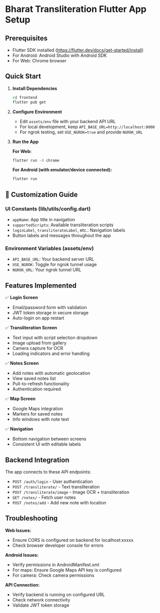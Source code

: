 # Bharat Transliteration Flutter App Setup

## Prerequisites
- Flutter SDK installed (https://flutter.dev/docs/get-started/install)
- For Android: Android Studio with Android SDK
- For Web: Chrome browser

## Quick Start

1. **Install Dependencies**
   ```bash
   cd frontend
   flutter pub get
   ```

2. **Configure Environment**
   - Edit `assets/env` file with your backend API URL
   - For local development, keep `API_BASE_URL=http://localhost:8000`
   - For ngrok testing, set `USE_NGROK=true` and provide `NGROK_URL`

3. **Run the App**

   **For Web:**
   ```bash
   flutter run -d chrome
   ```

   **For Android (with emulator/device connected):**
   ```bash
   flutter run
   ```

## 🔧 Customization Guide

### UI Constants (lib/utils/config.dart)
- `appName`: App title in navigation
- `supportedScripts`: Available transliteration scripts
- `loginLabel`, `transliterateLabel`, etc.: Navigation labels
- Button labels and messages throughout the app

### Environment Variables (assets/env)
- `API_BASE_URL`: Your backend server URL
- `USE_NGROK`: Toggle for ngrok tunnel usage
- `NGROK_URL`: Your ngrok tunnel URL

## Features Implemented

✅ **Login Screen**
- Email/password form with validation
- JWT token storage in secure storage
- Auto-login on app restart

✅ **Transliteration Screen** 
- Text input with script selection dropdown
- Image upload from gallery
- Camera capture for OCR
- Loading indicators and error handling

✅ **Notes Screen**
- Add notes with automatic geolocation
- View saved notes list
- Pull-to-refresh functionality
- Authentication required

✅ **Map Screen**
- Google Maps integration
- Markers for saved notes
- Info windows with note text

✅ **Navigation**
- Bottom navigation between screens
- Consistent UI with editable labels

## Backend Integration

The app connects to these API endpoints:
- `POST /auth/login` - User authentication
- `POST /transliterate/` - Text transliteration
- `POST /transliterate/image` - Image OCR + transliteration
- `GET /notes/` - Fetch user notes
- `POST /notes/add` - Add new note with location

## Troubleshooting

**Web Issues:**
- Ensure CORS is configured on backend for localhost:xxxxx
- Check browser developer console for errors

**Android Issues:**
- Verify permissions in AndroidManifest.xml
- For maps: Ensure Google Maps API key is configured
- For camera: Check camera permissions

**API Connection:**
- Verify backend is running on configured URL
- Check network connectivity
- Validate JWT token storage